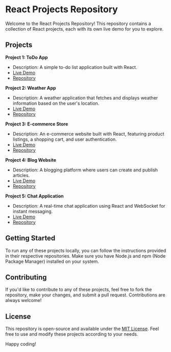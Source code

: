 # React Projects Repository

Welcome to the React Projects Repository! This repository contains a collection of React projects, each with its own live demo for you to explore.

## Projects

**Project 1: ToDo App**
- Description: A simple to-do list application built with React.
- [Live Demo](https://todolist-demo.com)
- [Repository](https://github.com/yourusername/todo-app)

**Project 2: Weather App**
- Description: A weather application that fetches and displays weather information based on the user's location.
- [Live Demo](https://weather-app-demo.com)
- [Repository](https://github.com/yourusername/weather-app)

**Project 3: E-commerce Store**
- Description: An e-commerce website built with React, featuring product listings, a shopping cart, and user authentication.
- [Live Demo](https://ecommerce-demo.com)
- [Repository](https://github.com/yourusername/ecommerce-store)

**Project 4: Blog Website**
- Description: A blogging platform where users can create and publish articles.
- [Live Demo](https://blog-website-demo.com)
- [Repository](https://github.com/yourusername/blog-website)

**Project 5: Chat Application**
- Description: A real-time chat application using React and WebSocket for instant messaging.
- [Live Demo](https://chat-app-demo.com)
- [Repository](https://github.com/yourusername/chat-app)

## Getting Started

To run any of these projects locally, you can follow the instructions provided in their respective repositories. Make sure you have Node.js and npm (Node Package Manager) installed on your system.

## Contributing

If you'd like to contribute to any of these projects, feel free to fork the repository, make your changes, and submit a pull request. Contributions are always welcome!

## License

This repository is open-source and available under the [MIT License](LICENSE). Feel free to use and modify these projects according to your needs.

Happy coding!
